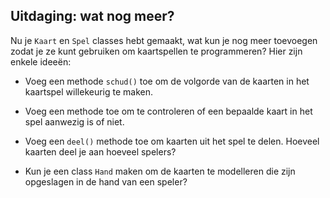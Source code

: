 ## Uitdaging: wat nog meer?

Nu je `Kaart` en `Spel` classes hebt gemaakt, wat kun je nog meer toevoegen zodat je ze kunt gebruiken om kaartspellen te programmeren? Hier zijn enkele ideeën:

+ Voeg een methode `schud()` toe om de volgorde van de kaarten in het kaartspel willekeurig te maken.

+ Voeg een methode toe om te controleren of een bepaalde kaart in het spel aanwezig is of niet.

+ Voeg een `deel()` methode toe om kaarten uit het spel te delen. Hoeveel kaarten deel je aan hoeveel spelers?

+ Kun je een class `Hand` maken om de kaarten te modelleren die zijn opgeslagen in de hand van een speler?
